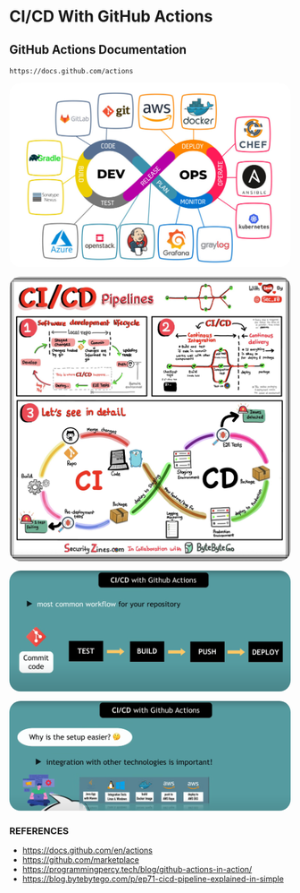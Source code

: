 # CI/CD With GitHub Actions

##  GitHub Actions Documentation
    https://docs.github.com/actions

<p align="center">
    <img src="images/circ.jpeg" alt="workflow" width="%100" height="%100" style="border-radius: 20px">
</p>

<p align="center">
    <img src="images/ci-cd.jpeg" alt="workflow" width="%100" height="%100" style="border-radius: 20px">
</p>

<p align="center">
    <img src="images/cicd1.png" alt="workflow" width="%100" height="%100" style="border-radius: 20px">
</p>

<p align="center">
    <img src="images/cicd2.png" alt="workflow" width="%100" height="%100" style="border-radius: 20px">
</p>


### REFERENCES
- https://docs.github.com/en/actions
- https://github.com/marketplace
- https://programmingpercy.tech/blog/github-actions-in-action/
- https://blog.bytebytego.com/p/ep71-cicd-pipeline-explained-in-simple